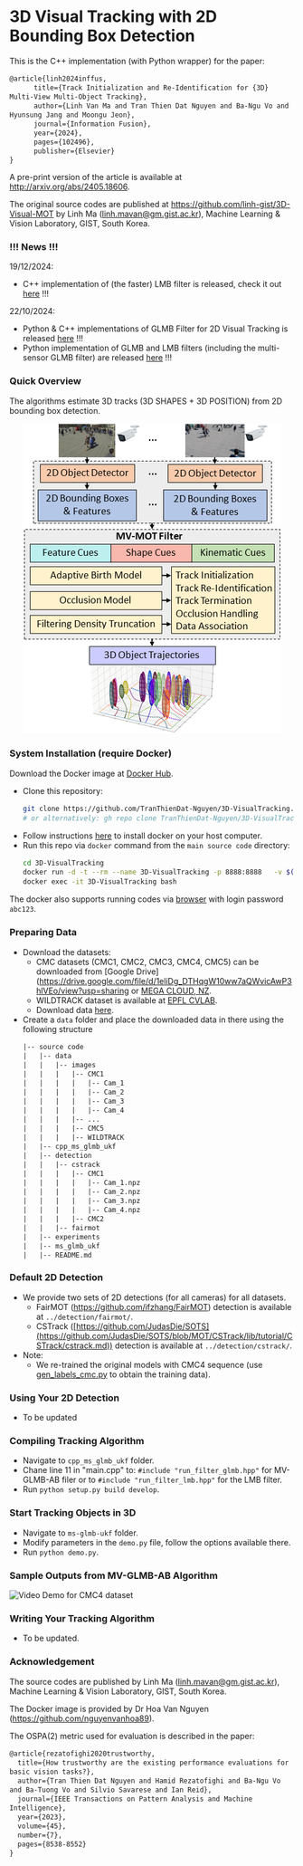 # 3D Visual Tracking with 2D Bounding Box Detection

This is the C++ implementation (with Python wrapper) for the paper:
```
@article{linh2024inffus,
      title={Track Initialization and Re-Identification for {3D} Multi-View Multi-Object Tracking}, 
      author={Linh Van Ma and Tran Thien Dat Nguyen and Ba-Ngu Vo and Hyunsung Jang and Moongu Jeon},
      journal={Information Fusion},
      year={2024},
      pages={102496},
      publisher={Elsevier}
}
```
A pre-print version of the article is available at http://arxiv.org/abs/2405.18606.

The original source codes are published at https://github.com/linh-gist/3D-Visual-MOT by Linh Ma (linh.mavan@gm.gist.ac.kr), Machine Learning & Vision Laboratory, GIST, South Korea.

### !!! News !!!
19/12/2024:
- C++ implementation of (the faster) LMB filter is released, check it out [here](https://github.com/TranThienDat-Nguyen/3D-VisualTracking/blob/main/cpp_ms_glmb_ukf/src/run_filter_lmb.hpp) !!!
 
22/10/2024:
- Python & C++ implementations of GLMB Filter for 2D Visual Tracking is released [here](https://github.com/linh-gist/VisualRFS) !!!
- Python implementation of GLMB and LMB filters (including the multi-sensor GLMB filter) are released [here](https://github.com/linh-gist/labeledRFS) !!!

### Quick Overview
The algorithms estimate 3D tracks (3D SHAPES + 3D POSITION) from 2D bounding box detection.
<div align="center">
	<img src="assets/overview.png">
</div>

### System Installation (require Docker)
Download the Docker image at [Docker Hub](https://hub.docker.com/r/isplcurtin/mv-glmb-ab).
- Clone this repository:
    ```sh
    git clone https://github.com/TranThienDat-Nguyen/3D-VisualTracking.git
    # or alternatively: gh repo clone TranThienDat-Nguyen/3D-VisualTracking
    ```
- Follow instructions [here](https://docs.docker.com/engine/install/) to install docker on your host computer.
- Run this repo via `docker` command from the `main source code` directory: 
    ```bash
    cd 3D-VisualTracking
    docker run -d -t --rm --name 3D-VisualTracking -p 8888:8888   -v $(pwd):/workspace:Z  isplcurtin/mv-glmb-ab:latest
    docker exec -it 3D-VisualTracking bash
    ```
The docker also supports running codes via [browser](http://localhost:8888) with login password `abc123`. 

### Preparing Data
 - Download the datasets: 
    - CMC datasets (CMC1, CMC2, CMC3, CMC4, CMC5) can be downloaded from [Google Drive](https://drive.google.com/file/d/1eliDg_DTHqgW10ww7aQWvicAwP3hlVEo/view?usp=sharing or [MEGA CLOUD, NZ](https://mega.nz/file/LKxAyZiT#wa-aMQmgk9guNkjj1olaPeUf-LgPS5P9iYBmZSLFnp8).
    - WILDTRACK dataset is available at [EPFL CVLAB](https://www.epfl.ch/labs/cvlab/data/data-wildtrack/).
    - Download data [here](https://drive.google.com/file/d/1VYC6iOFyN2WAoA0JB0dzXbIlYPabC34t/view?usp=sharing).
- Create a `data` folder and place the downloaded data in there using the following structure
    ```
    |-- source code
    |   |-- data
    |   |   |-- images
    |   |   |   |-- CMC1
    |   |   |   |   |-- Cam_1
    |   |   |   |   |-- Cam_2
    |   |   |   |   |-- Cam_3
    |   |   |   |   |-- Cam_4
    |   |   |   |-- ...
    |   |   |   |-- CMC5
    |   |   |   |-- WILDTRACK
    |   |-- cpp_ms_glmb_ukf
    |   |-- detection
    |   |   |-- cstrack
    |   |   |   |-- CMC1
    |   |   |   |   |-- Cam_1.npz
    |   |   |   |   |-- Cam_2.npz
    |   |   |   |   |-- Cam_3.npz
    |   |   |   |   |-- Cam_4.npz
    |   |   |   |-- CMC2
    |   |   |-- fairmot
    |   |-- experiments
    |   |-- ms_glmb_ukf
    |   |-- README.md
    ```
### Default 2D Detection
- We provide two sets of 2D detections (for all cameras) for all datasets.
	- FairMOT (https://github.com/ifzhang/FairMOT) detection is available at `../detection/fairmot/`.
	- CSTrack ([https://github.com/JudasDie/SOTS](https://github.com/JudasDie/SOTS/blob/MOT/CSTrack/lib/tutorial/CSTrack/cstrack.md)) detection is available at `../detection/cstrack/`.
- Note:
	- We re-trained the original models with CMC4 sequence (use [gen_labels_cmc.py](detection/fairmot/cmc/gen_labels_cmc.py) to obtain the training data).
### Using Your 2D Detection 
- To be updated
  
### Compiling Tracking Algorithm
- Navigate to `cpp_ms_glmb_ukf` folder.
- Chane line 11 in "main.cpp" to: ```#include "run_filter_glmb.hpp"``` for MV-GLMB-AB filer or to ```#include "run_filter_lmb.hpp"``` for the LMB filter.
- Run `python setup.py build develop`.

### Start Tracking Objects in 3D
- Navigate to `ms-glmb-ukf` folder.
- Modify parameters in the `demo.py`  file, follow the options available there.
- Run `python demo.py`.

### Sample Outputs from MV-GLMB-AB Algorithm
![Video Demo for CMC4 dataset](assets/cmc4_demo.gif)

### Writing Your Tracking Algorithm
- To be updated.

### Acknowledgement
The source codes are published by Linh Ma (linh.mavan@gm.gist.ac.kr), Machine Learning & Vision Laboratory, GIST, South Korea.

The Docker image is provided by Dr Hoa Van Nguyen (https://github.com/nguyenvanhoa89).

The OSPA(2) metric used for evaluation is described in the paper:
```
@article{rezatofighi2020trustworthy,
  title={How trustworthy are the existing performance evaluations for basic vision tasks?},
  author={Tran Thien Dat Nguyen and Hamid Rezatofighi and Ba-Ngu Vo and Ba-Tuong Vo and Silvio Savarese and Ian Reid},
  journal={IEEE Transactions on Pattern Analysis and Machine Intelligence},
  year={2023},
  volume={45},
  number={7},
  pages={8538-8552}
}
```

